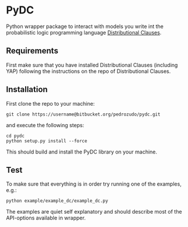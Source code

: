 # PyDC #

Python wrapper package to interact with models you write int the probabilistic logic programming language [Distributional Clauses](https://bitbucket.org/problog/dc_problog/src/master/).

## Requirements ##

First make sure that you have installed Distributional Clauses (including YAP) following the instructions on the repo of Distributional Clauses.

## Installation ##

First clone the repo to your machine:
```
git clone https://username@bitbucket.org/pedrozudo/pydc.git
```
and execute the following steps:
```
cd pydc
python setup.py install --force
```
This should build and install the PyDC library on your machine.

## Test ##

To make sure that everything is in order try running one of the examples, e.g.:
```
python example/example_dc/example_dc.py
```
The examples are quiet self explanatory and should describe most of the API-options available in wrapper.
